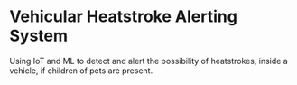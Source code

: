 # Vehicular Heatstroke Alerting System

Using IoT and ML to detect and alert the possibility of heatstrokes, inside a vehicle, if children of pets are present.
